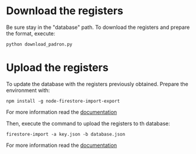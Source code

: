 # Download the registers

Be sure stay in the "database" path. To download the registers and prepare the format, execute:

```
python download_padron.py
```

# Upload the registers

To update the database with the registers previously obtained. Prepare the environment with:

```
npm install -g node-firestore-import-export 
```

For more information read the [documentation](https://www.npmjs.com/package/node-firestore-import-export?activeTab=readme)

Then, execute the command to upload the registers to th database:

```
firestore-import -a key.json -b database.json
```

For more information read the [documentation](https://firebase.google.com/docs/firestore/manage-data/export-import)

